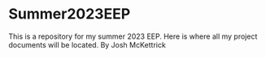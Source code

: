 # Summer2023EEP
This is a repository for my summer 2023 EEP. Here is where all my project documents will be located. By Josh McKettrick
